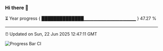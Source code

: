 ### Hi there 👋

⏳ Year progress { ██████████████▁▁▁▁▁▁▁▁▁▁▁▁▁▁▁▁ } 47.27 %

---

⏰ Updated on Sun, 22 Jun 2025 12:47:11 GMT

![Progress Bar CI](https://github.com/ZhaoGui/ZhaoGui/workflows/Progress%20Bar%20CI/badge.svg)
